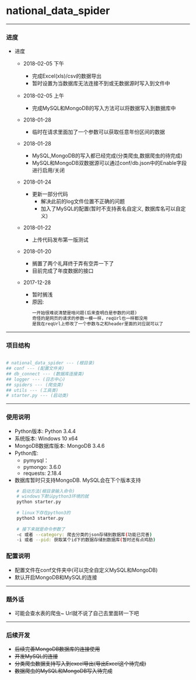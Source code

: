 # national_data_spider

---

<h3 id="Process">进度</h3>

* 进度
    * 2018-02-05 下午
        * 完成Excel(xls)/csv的数据导出
        * 暂时设置为当数据库无法连接不到或无数据源时写入到文件中
        
    * 2018-02-05 上午
        * 完成MySQL和MongoDB的写入方法可以将数据写入到数据库中

    * 2018-01-28
        * 临时在请求里面加了一个参数可以获取任意年份区间的数据
    
    * 2018-01-28
        * MySQL,MongoDB的写入都已经完成(分类爬虫,数据爬虫的待完成)
        * MySQL和MongoDB双数据源可以通过conf/db.json中的Enable字段进行启用/关闭

    * 2018-01-24
        * 更新一部分代码
            * 解决此前的log文件位置不正确的问题
            * 加入了MySQL的配置(暂时不支持表名自定义, 数据库名可以自定义)
    
    * 2018-01-22
        * 上传代码发布第一版测试
        
    * 2018-01-20
        * 搁置了两个礼拜终于弄有空弄一下了
        * 目前完成了年度数据的接口
            
    * 2017-12-28
        * 暂时搁浅
        * 原因:
            ```html
            一开始很难说清楚是啥问题(后来查明白是参数的问题)
            奇怪的是网页的请求的参数一模一样，reqUrl也一样都没用
            是我在reqUrl上修改了一个参数与之和header里面的对应就可以了
            ```

---

<h3 id="Structure">项目结构</h3>

```python

# national_data_spider --- (根目录)
## conf --- (配置文件夹)
## db_connect --- (数据库连接类)
## logger --- (日志中心)
## spiders --- (爬虫类)
## utils --- (工具类)
# starter.py --- (启动类)

```

---

<h3 id="Guide">使用说明</h3>

* Python版本: Python 3.4.4
* 系统版本: Windows 10 x64
* MongoDB数据库版本: MongoDB 3.4.6
* Python库:
    * pymysql：
    * pymongo: 3.6.0
    * requests: 2.18.4
* 数据库暂时只支持MongoDB. MySQL会在下个版本支持

```Bash
    # 启动方法(根目录输入命令)
    # windows下默认python3环境的就
    python starter.py 
    
    # linux下存在python3的
    python3 starter.py 
    
    # 接下来就是命令参数了
    -c 或者 --category: 爬去分类的json存储到数据库(功能已完善)
    -i 或者 --pid: 获取某个id下的数据存储到数据库(暂时还有点鸡肋)
```

<h3 id="Configuration">配置说明</h3>

* 配置文件在conf文件夹中(可以完全自定义MySQL和MongoDB)
* 默认开启MongoDB和MySQL的连接

---

<h3 id="Chat">题外话</h3>

* 可能会查水表的爬虫~ Url就不说了自己去里面转一下吧

---

<h3 id="Future">后续开发</h3>

* ~~后续完善MongoDB数据库的连接使用~~
* ~~开发MySQL的连接~~
* ~~分类爬虫数据支持写入到excel导出(导出Excel这个待完成)~~
* ~~数据爬虫的MySQL和MongoDB写入待完成~~